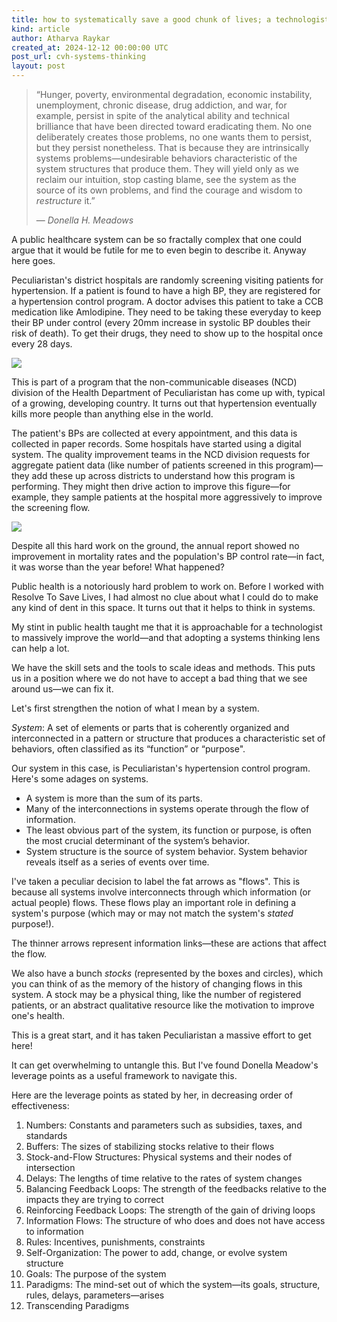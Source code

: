 ```yaml
---
title: how to systematically save a good chunk of lives; a technologist's guide
kind: article
author: Atharva Raykar
created_at: 2024-12-12 00:00:00 UTC
post_url: cvh-systems-thinking
layout: post
---
```

> “Hunger, poverty, environmental degradation, economic instability, unemployment, chronic disease, drug addiction, and war, for example, persist in spite of the analytical ability and technical brilliance that have been directed toward eradicating them. No one deliberately creates those problems, no one wants them to persist, but they persist nonetheless. That is because they are intrinsically systems problems—undesirable behaviors characteristic of the system structures that produce them. They will yield only as we reclaim our intuition, stop casting blame, see the system as the source of its own problems, and find the courage and wisdom to *restructure* it.”
>
> — *Donella H. Meadows*

A public healthcare system can be so fractally complex that one could argue that it would be futile for me to even begin to describe it. Anyway here goes.

Peculiaristan's district hospitals are randomly screening visiting patients for hypertension. If a patient is found to have a high BP, they are registered for a hypertension control program. A doctor advises this patient to take a CCB medication like Amlodipine. They need to be taking these everyday to keep their BP under control (every 20mm increase in systolic BP doubles their risk of death). To get their drugs, they need to show up to the hospital once every 28 days.

![](/images/blog/sydiag0.png)

This is part of a program that the non-communicable diseases (NCD) division of the Health Department of Peculiaristan has come up with, typical of a growing, developing country. It turns out that hypertension eventually kills more people than anything else in the world.

The patient's BPs are collected at every appointment, and this data is collected in paper records. Some hospitals have started using a digital system. The quality improvement teams in the NCD division requests for aggregate patient data (like number of patients screened in this program)—they add these up across districts to understand how this program is performing. They might then drive action to improve this figure—for example, they sample patients at the hospital more aggressively to improve the screening flow.

![](/images/blog/sydiag1.png)

Despite all this hard work on the ground, the annual report showed no improvement in mortality rates and the population's BP control rate—in fact, it was worse than the year before! What happened?

Public health is a notoriously hard problem to work on. Before I worked with Resolve To Save Lives, I had almost no clue about what I could do to make any kind of dent in this space. It turns out that it helps to think in systems.

My stint in public health taught me that it is approachable for a technologist to massively improve the world—and that adopting a systems thinking lens can help a lot.

We have the skill sets and the tools to scale ideas and methods. This puts us in a position where we do not have to accept a bad thing that we see around us—we can fix it.

Let's first strengthen the notion of what I mean by a system.

*System*: A set of elements or parts that is coherently organized and interconnected in a pattern or structure that produces a characteristic set of behaviors, often classified as its “function” or “purpose".

Our system in this case, is Peculiaristan's hypertension control program. Here's some adages on systems.

* A system is more than the sum of its parts.
* Many of the interconnections in systems operate through the flow of information.
* The least obvious part of the system, its function or purpose, is often the most crucial determinant of the system’s behavior.
* System structure is the source of system behavior. System behavior reveals itself as a series of events over time.

I've taken a peculiar decision to label the fat arrows as "flows". This is because all systems involve interconnects through which information (or actual people) flows. These flows play an important role in defining a system's purpose (which may or may not match the system's *stated* purpose!).

The thinner arrows represent information links—these are actions that affect the flow.

We also have a bunch *stocks* (represented by the boxes and circles), which you can think of as the memory of the history of changing flows in this system. A stock may be a physical thing, like the number of registered patients, or an abstract qualitative resource like the motivation to improve one's health.

This is a great start, and it has taken Peculiaristan a massive effort to get here!

It can get overwhelming to untangle this. But I've found Donella Meadow's leverage points as a useful framework to navigate this.

Here are the leverage points as stated by her, in decreasing order of effectiveness:

1. Numbers: Constants and parameters such as subsidies, taxes, and standards
2. Buffers: The sizes of stabilizing stocks relative to their flows
3. Stock-and-Flow Structures: Physical systems and their nodes of intersection
4. Delays: The lengths of time relative to the rates of system changes
5. Balancing Feedback Loops: The strength of the feedbacks relative to the impacts they are trying to correct
6. Reinforcing Feedback Loops: The strength of the gain of driving loops
7. Information Flows: The structure of who does and does not have access to information
8. Rules: Incentives, punishments, constraints
9. Self-Organization: The power to add, change, or evolve system structure 
10. Goals: The purpose of the system
11. Paradigms: The mind-set out of which the system—its goals, structure, rules, delays, parameters—arises
12. Transcending Paradigms
